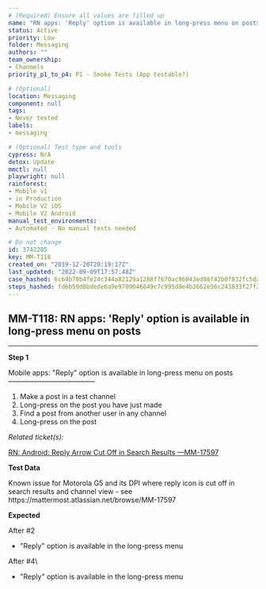 ```yaml
---
# (Required) Ensure all values are filled up
name: "RN apps: 'Reply' option is available in long-press menu on posts"
status: Active
priority: Low
folder: Messaging
authors: ""
team_ownership: 
- Channels
priority_p1_to_p4: P1 - Smoke Tests (App testable?)

# (Optional)
location: Messaging
component: null
tags: 
- Never tested
labels: 
- messaging

# (Optional) Test type and tools
cypress: N/A
detox: Update
mmctl: null
playwright: null
rainforest: 
- Mobile v1
- in Production
- Mobile V2 iOS
- Mobile V2 Android
manual_test_environments: 
- Automated - No manual tests needed

# Do not change
id: 3742285
key: MM-T118
created_on: "2019-12-20T20:19:17Z"
last_updated: "2022-09-09T17:57:48Z"
case_hashed: 6cb4b70b4fe24c344a82129a1288f7670ac86043ed86f42b0f832fc5da7cfff3d69a39a8c839cea228d5b23b139bb10c
steps_hashed: fd6b59d8bdede6a9e9709046849c7c995d9e4b2662e56c243833f27f2fcddbbc611e790363f2093acdfe4976d852c06b
---
```


<!-- (Auto-generated) Based on frontmatter's "key" and "name" -->

## MM-T118: RN apps: 'Reply' option is available in long-press menu on posts

---

**Step 1**

Mobile apps: "Reply" option is available in long-press menu on posts\
–––––––––––––––––––––––––

1. Make a post in a test channel
2. Long-press on the post you have just made
3. Find a post from another user in any channel
4. Long-press on the post

_Related ticket(s):_

[RN: Android: Reply Arrow Cut Off in Search Results —MM-17597](https://mattermost.atlassian.net/browse/MM-17597)

**Test Data**

Known issue for Motorola G5 and its DPI where reply icon is cut off in search results and channel view - see https\://mattermost.atlassian.net/browse/MM-17597

**Expected**

After #2

- "Reply" option is available in the long-press menu

After #4\\

- "Reply" option is available in the long-press menu
